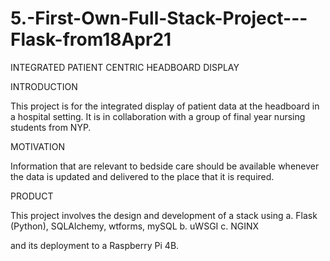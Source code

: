 # 5.-First-Own-Full-Stack-Project---Flask-from18Apr21

INTEGRATED PATIENT CENTRIC HEADBOARD DISPLAY

INTRODUCTION

This project is for the integrated display of patient data at the headboard in a hospital setting.  It is in collaboration with a group of final year nursing students
from NYP.

MOTIVATION

Information that are relevant to bedside care should be available whenever the data is updated and delivered to the place that it is required.

PRODUCT

This project involves the design and development of a stack using 
a.  Flask (Python), SQLAlchemy, wtforms, mySQL
b.  uWSGI
c.  NGINX

and its deployment to a Raspberry Pi 4B.
